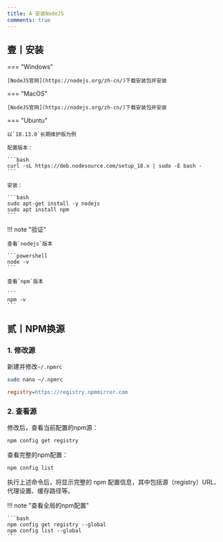 ```yaml
---
title: A 安装NodeJS
comments: true
---
```


## 壹丨安装

=== "Windows"

	[NodeJS官网](https://nodejs.org/zh-cn/)下载安装包并安装

=== "MacOS"

	[NodeJS官网](https://nodejs.org/zh-cn/)下载安装包并安装

=== "Ubuntu"

    以`18.13.0`长期维护版为例
    
    配置版本：
    
    ```bash
    curl -sL https://deb.nodesource.com/setup_18.x | sudo -E bash -
    ```
    
    安装：
    
    ```bash
    sudo apt-get install -y nodejs
    sudo apt install npm
    ```

!!! note "验证"

	查看`nodejs`版本
	
	```powershell
	node -v
	```
	
	查看`npm`版本
	
	```
	npm -v
	```

## 贰丨NPM换源

### 1. 修改源

新建并修改`~/.npmrc`

```bash
sudo nano ~/.npmrc
```


```ini title="~/.npmrc"
registry=https://registry.npmmirror.com
```

### 2. 查看源

修改后，查看当前配置的npm源：

```bash
npm config get registry
```

查看完整的npm配置：

```bash
npm config list
```

执行上述命令后，将显示完整的 npm 配置信息，其中包括源（registry）URL、代理设置、缓存路径等。

!!! note "查看全局的npm配置"

    ```bash
    npm config get registry --global
    npm config list --global
    ```

